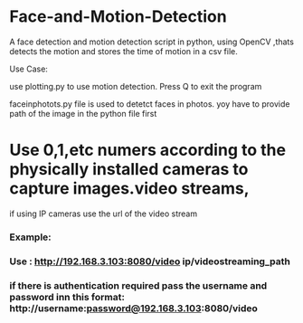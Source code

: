 # Face-and-Motion-Detection
A face detection and motion detection script in python, using OpenCV ,thats detects the motion and stores the time of motion in a csv file.

Use Case:

use plotting.py to use motion detection.
Press Q to exit the program

faceinphotots.py file is used to detetct faces in photos. yoy have to provide path of the image in the python file first


# Use 0,1,etc numers according to the physically installed cameras to capture images.video streams,
if using IP cameras use the url of the video stream
### Example:
### Use : http://192.168.3.103:8080/video  ip/videostreaming_path
### if there is authentication required pass the username and password inn this format: http://username:password@192.168.3.103:8080/video
